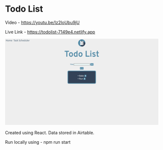 # Todo List

Video - https://youtu.be/Iz2IoUbu9jU

Live Link - https://todolist-7149e4.netlify.app

![](Screenshot.png)

Created using React. Data stored in Airtable.

Run locally using - npm run start

